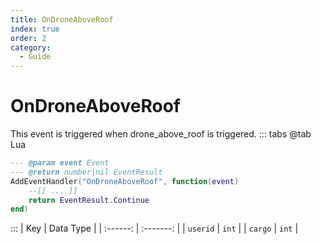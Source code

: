 ```yaml
---
title: OnDroneAboveRoof
index: true
order: 2
category:
  - Guide
---
```


# OnDroneAboveRoof
This event is triggered when drone_above_roof is triggered.
::: tabs
@tab Lua
```lua
--- @param event Event
--- @return number|nil EventResult
AddEventHandler("OnDroneAboveRoof", function(event)
    --[[ ... ]]
    return EventResult.Continue
end)
```

:::
|    Key   | Data Type |
| :------: | :-------: |
| `userid` |   `int`   |
|  `cargo` |   `int`   |
